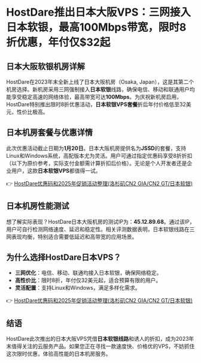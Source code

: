 # HostDare推出日本大阪VPS：三网接入日本软银，最高100Mbps带宽，限时8折优惠，年付仅$32起

## 日本大阪软银机房详解

HostDare在2023年末全新上线了日本大阪机房（Osaka, Japan），这是其第二个机房选择。新机房采用三网强制接入**日本软银**线路，确保电信、移动和联通用户均能享受稳定高速的网络体验，最高带宽可达**100Mbps**。为庆祝新机房启用，HostDare特别推出限时8折优惠活动，**日本软银VPS套餐**折后年付价格低至32美元，性价比极高。

## 日本机房套餐与优惠详情

此次优惠活动截止日期为**1月20日**。日本大阪机房提供名为**JSSD**的套餐，支持Linux和Windows系统，高配版本尤为灵活。用户可通过指定优惠码享受8折折扣（以下为原价参考，实际支付金额需计算折扣后价格）。无论是个人开发者还是企业用户，这款**日本软银VPS**都值得一试。

👉 [HostDare优惠码和2025年促销活动整理(洛杉矶CN2 GIA/CN2 GT/日本软银)](https://bit.ly/hostdare)

## 日本机房性能测试

想了解实际表现？HostDare日本大阪机房的测试IP为：**45.12.89.68**。通过该IP，用户可自行检测网络速度、延迟和稳定性。相关评测数据表明，日本软银线路在三网表现均衡，特别适合需要低延迟和高带宽的应用场景。

## 为什么选择HostDare日本VPS？

- **三网优化**：电信、移动、联通均接入日本软银，确保网络稳定。
- **高性价比**：限时8折，年付仅32美元起，适合预算有限的用户。
- **灵活配置**：支持Linux和Windows，满足多样化需求。

👉 [HostDare优惠码和2025年促销活动整理(洛杉矶CN2 GIA/CN2 GT/日本软银)](https://bit.ly/hostdare)

## 结语

HostDare此次推出的日本大阪VPS凭借**日本软银线路**和诱人的折扣，成为2023年末值得关注的云服务产品。如果您正在寻找一款速度快、价格优的VPS，不妨抓住这次限时优惠，体验高性能的日本机房服务。
